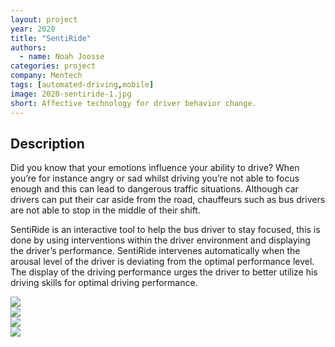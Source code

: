 ```yaml
---
layout: project
year: 2020
title: "SentiRide"
authors:
  - name: Noah Joosse
categories: project
company: Mentech
tags: [automated-driving,mobile]
image: 2020-sentiride-1.jpg
short: Affective technology for driver behavior change.
---
```


## Description
Did you know that your emotions influence your ability to drive? When you’re for instance angry or sad whilst driving you’re not able to focus enough and this can lead to dangerous traffic situations. Although car drivers can put their car aside from the road, chauffeurs such as bus drivers are not able to stop in the middle of their shift.

SentiRide is an interactive tool to help the bus driver to stay focused, this is done by using interventions within the driver environment and displaying the driver’s performance. SentiRide intervenes automatically when the arousal level of the driver is deviating from the optimal performance level. The display of the driving performance urges the driver to better utilize his driving skills for optimal driving performance.

<div class="project-image">
  <img src="/assets/img/2020-sentiride-2.jpg">
</div>
<div class="project-image">
  <img src="/assets/img/2020-sentiride-3.jpg">
</div>
<div class="project-image">
  <img src="/assets/img/2020-sentiride-4.jpg">
</div>
<div class="project-image">
  <img src="/assets/img/2020-sentiride-5.jpg">
</div>